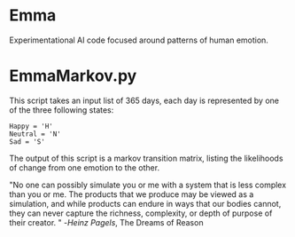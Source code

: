 # Emma
Experimentational AI code focused around patterns of human emotion.

# EmmaMarkov.py
This script takes an input list of 365 days, each day is represented by one of the three following states:

    Happy = 'H'
    Neutral = 'N'
    Sad = 'S'

The output of this script is a markov transition matrix, listing the likelihoods of change from one emotion to the other.


"No one can possibly simulate you or me with a system that is less complex than you or me. The products that we produce may be viewed as a simulation, and while products can endure in ways that our bodies cannot, they can never capture the richness, complexity, or depth of purpose of their creator. " -<i>Heinz Pagels</i>, The Dreams of Reason
